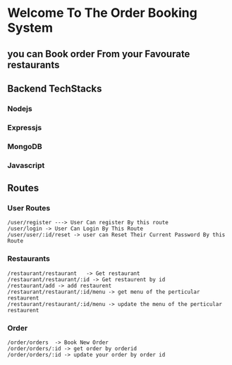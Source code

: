 # Welcome To The Order Booking System
## you can Book order From your Favourate restaurants

##  Backend TechStacks
### Nodejs
### Expressjs
### MongoDB
### Javascript

## Routes

### User Routes

```
/user/register ---> User Can register By this route
/user/login -> User Can Login By This Route
/user/user/:id/reset -> user can Reset Their Current Password By this Route
```

### Restaurants

```
/restaurant/restaurant   -> Get restaurant
/restaurant/restaurant/:id -> Get restaurent by id
/restaurant/add -> add restaurent
/restaurant/restaurant/:id/menu -> get menu of the perticular restaurent
/restaurant/restaurant/:id/menu -> update the menu of the perticular restaurent
```
### Order 

```
/order/orders  -> Book New Order
/order/orders/:id -> get order by orderid
/order/orders/:id -> update your order by order id 
```

